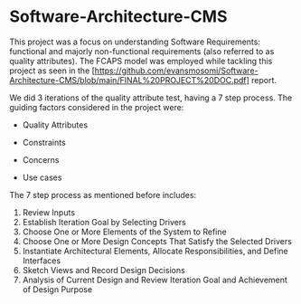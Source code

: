 # Software-Architecture-CMS
This project was a focus on understanding Software Requirements: functional and majorly non-functional requirements (also referred to as quality attributes).
The FCAPS model was employed while tackling this project as seen in the [https://github.com/evansmosomi/Software-Architecture-CMS/blob/main/FINAL%20PROJECT%20DOC.pdf] report.

We did 3 iterations of the quality attribute test, having a 7 step process. The guiding factors considered in the project were:

  * Quality Attributes
  
  * Constraints
  
  * Concerns
  
  * Use cases

The 7 step process as mentioned before includes:
  1. Review Inputs
  2. Establish Iteration Goal by Selecting Drivers
  3. Choose One or More Elements of the System to Refine
  4. Choose One or More Design Concepts That Satisfy the Selected Drivers
  5. Instantiate Architectural Elements, Allocate Responsibilities, and Define Interfaces
  6. Sketch Views and Record Design Decisions
  7. Analysis of Current Design and Review Iteration Goal and Achievement of Design Purpose
